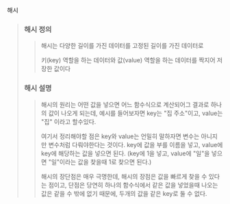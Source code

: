 해시

> ### 해시 정의
> 
> > 해시는 다양한 길이를 가진 데이터를 고정된 길이를 가진 데이터로
> > 
> > 키(key) 역할을 하는 데이터와 값(value) 역할을 하는 데이터를 짝지어
> > 저장한 값이다
> 
> ### 해시 설명
> 
> > 해시의 원리는 어떤 값을 넣으면 어느 함수식으로 계산되어그 결과로 하나의 값이 나오게 되는데, 예시를 들어보자면 key는 "집 주소"이고, value는 "집" 이라고 할수있다.
> > 
> > 여기서 정리해야할 점은 key와 value는 언밀히 말하자면 변수는 아니지만 변수처럼 다뤄야한다는 것이다. key에 값을 부를 이름을 넣고, value에 key에 해당하는 값을 넣으면 된다. (key에 1을 넣고, value에 "일"을 넣으면 "일"이라는 값을 찾을때 1로 찾으면 된다.)
> > 
> > 해시의 장단점은 매우 극명한데, 해시의 장점은 값을 빠르게 찾을 수 있다는 점이고, 단점은 당연히 하나의 함수식에서 같은 값을 넣었을때 나오는 값은 같을 수 밖에 없기 때문에, 두개의 값을 같은 key로 둘 수 없다.
